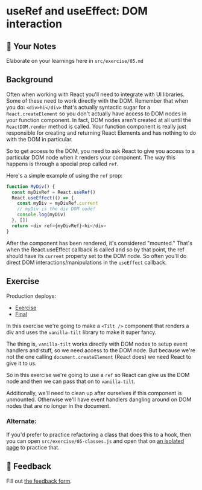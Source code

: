 # useRef and useEffect: DOM interaction

## 📝 Your Notes

Elaborate on your learnings here in `src/exercise/05.md`

## Background

Often when working with React you'll need to integrate with UI libraries. Some
of these need to work directly with the DOM. Remember that when you do:
`<div>hi</div>` that's actually syntactic sugar for a `React.createElement` so
you don't actually have access to DOM nodes in your function component. In fact,
DOM nodes aren't created at all until the `ReactDOM.render` method is called.
Your function component is really just responsible for creating and returning
React Elements and has nothing to do with the DOM in particular.

So to get access to the DOM, you need to ask React to give you access to a
particular DOM node when it renders your component. The way this happens is
through a special prop called `ref`.

Here's a simple example of using the `ref` prop:

```javascript
function MyDiv() {
  const myDivRef = React.useRef()
  React.useEffect(() => {
    const myDiv = myDivRef.current
    // myDiv is the div DOM node!
    console.log(myDiv)
  }, [])
  return <div ref={myDivRef}>hi</div>
}
```

After the component has been rendered, it's considered "mounted." That's when
the React.useEffect callback is called and so by that point, the ref should have
its `current` property set to the DOM node. So often you'll do direct DOM
interactions/manipulations in the `useEffect` callback.

## Exercise

Production deploys:

- [Exercise](https://react-hooks.netlify.app/isolated/exercise/05.js)
- [Final](https://react-hooks.netlify.app/isolated/final/05.js)

In this exercise we're going to make a `<Tilt />` component that renders a div
and uses the `vanilla-tilt` library to make it super fancy.

The thing is, `vanilla-tilt` works directly with DOM nodes to setup event
handlers and stuff, so we need access to the DOM node. But because we're not the
one calling `document.createElement` (React does) we need React to give it to
us.

So in this exercise we're going to use a `ref` so React can give us the DOM node
and then we can pass that on to `vanilla-tilt`.

Additionally, we'll need to clean up after ourselves if this component is
unmounted. Otherwise we'll have event handlers dangling around on DOM nodes that
are no longer in the document.

### Alternate:

If you'd prefer to practice refactoring a class that does this to a hook, then
you can open `src/exercise/05-classes.js` and open that on
[an isolated page](http://localhost:3000/isolated/exercise/05-classes.js) to
practice that.

## 🦉 Feedback

Fill out
[the feedback form](https://ws.kcd.im/?ws=React%20Hooks%20%F0%9F%8E%A3&e=05%3A%20useRef%20and%20useEffect%3A%20DOM%20interaction&em=netanella1%40gmail.co).
